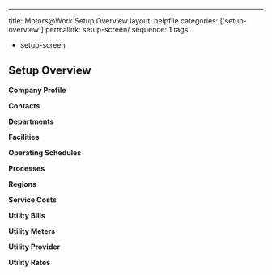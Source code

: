 ---
title: Motors@Work Setup Overview
layout: helpfile
categories: ['setup-overview']
permalink: setup-screen/
sequence: 1
tags:
- setup-screen


## **Setup Overview**

**Company Profile** 

**Contacts**

**Departments**

**Facilities** 

**Operating Schedules**

**Processes**

**Regions**

**Service Costs**

**Utility Bills**

**Utility Meters** 

**Utility Provider** 

**Utility Rates**
